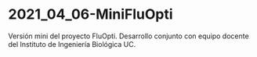 # 2021_04_06-MiniFluOpti

Versión mini del proyecto FluOpti. Desarrollo conjunto con equipo docente del Instituto de Ingeniería Biológica UC.
